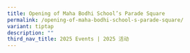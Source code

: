 ```yaml
---
title: Opening of Maha Bodhi School’s Parade Square
permalink: /opening-of-maha-bodhi-school-s-parade-square/
variant: tiptap
description: ""
third_nav_title: 2025 Events | 2025 活动
---
```

